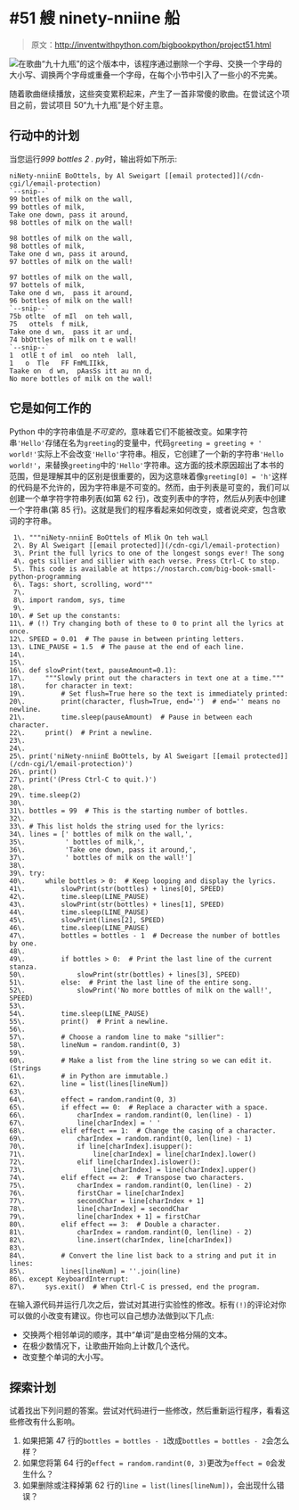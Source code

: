# #51 艘 ninety-nniine 船

> 原文：<http://inventwithpython.com/bigbookpython/project51.html>

![](../Images/9d995d63aaead72cad01120081eb8f75.png)在歌曲“九十九瓶”的这个版本中，该程序通过删除一个字母、交换一个字母的大小写、调换两个字母或重叠一个字母，在每个小节中引入了一些小的不完美。

随着歌曲继续播放，这些突变累积起来，产生了一首非常傻的歌曲。在尝试这个项目之前，尝试项目 50“九十九瓶”是个好主意。

## 行动中的计划

当您运行*999 bottles 2 . py*时，输出将如下所示:

```
niNety-nniinE BoOttels, by Al Sweigart [[email protected]](/cdn-cgi/l/email-protection)
`--snip--`
99 bottles of milk on the wall,
99 bottles of milk,
Take one down, pass it around,
98 bottles of milk on the wall!

98 bottles of milk on the wall,
98 bottles of milk,
Take one d wn, pass it around,
97 bottles of milk on the wall!

97 bottles of milk on the wall,
97 bottels of milk,
Take one d wn,  pass it around,
96 bottles of milk on the wall!
`--snip--`
75b otlte  of mIl  on teh wall,
75   ottels  f miLk,
Take one d wn,  pass it ar und,
74 bbOttles of milk on t e wall!
`--snip--`
1  otlE t of iml  oo nteh  lall,
1   o  Tle   FF FmMLIIkk,
Taake on  d wn,  pAasSs itt au nn d,
No more bottles of milk on the wall!
```

## 它是如何工作的

Python 中的字符串值是*不可变的*，意味着它们不能被改变。如果字符串`'Hello'`存储在名为`greeting`的变量中，代码`greeting = greeting + ' world!'`实际上不会改变`'Hello'`字符串。相反，它创建了一个新的字符串`'Hello world!'`，来替换`greeting`中的`'Hello'`字符串。这方面的技术原因超出了本书的范围，但是理解其中的区别是很重要的，因为这意味着像`greeting[0] = 'h'`这样的代码是不允许的，因为字符串是不可变的。然而，由于列表是可变的，我们可以创建一个单字符字符串列表(如第 62 行)，改变列表中的字符，然后从列表中创建一个字符串(第 85 行)。这就是我们的程序看起来如何改变，或者说*突变*，包含歌词的字符串。

```
 1\. """niNety-nniinE BoOttels of Mlik On teh waLl
 2\. By Al Sweigart [[email protected]](/cdn-cgi/l/email-protection)
 3\. Print the full lyrics to one of the longest songs ever! The song
 4\. gets sillier and sillier with each verse. Press Ctrl-C to stop.
 5\. This code is available at https://nostarch.com/big-book-small-python-programming
 6\. Tags: short, scrolling, word"""
 7\. 
 8\. import random, sys, time
 9\. 
10\. # Set up the constants:
11\. # (!) Try changing both of these to 0 to print all the lyrics at once.
12\. SPEED = 0.01  # The pause in between printing letters.
13\. LINE_PAUSE = 1.5  # The pause at the end of each line.
14\. 
15\. 
16\. def slowPrint(text, pauseAmount=0.1):
17\.     """Slowly print out the characters in text one at a time."""
18\.     for character in text:
19\.         # Set flush=True here so the text is immediately printed:
20\.         print(character, flush=True, end='')  # end='' means no newline.
21\.         time.sleep(pauseAmount)  # Pause in between each character.
22\.     print()  # Print a newline.
23\. 
24\. 
25\. print('niNety-nniinE BoOttels, by Al Sweigart [[email protected]](/cdn-cgi/l/email-protection)')
26\. print()
27\. print('(Press Ctrl-C to quit.)')
28\. 
29\. time.sleep(2)
30\. 
31\. bottles = 99  # This is the starting number of bottles.
32\. 
33\. # This list holds the string used for the lyrics:
34\. lines = [' bottles of milk on the wall,',
35\.          ' bottles of milk,',
36\.          'Take one down, pass it around,',
37\.          ' bottles of milk on the wall!']
38\. 
39\. try:
40\.     while bottles > 0:  # Keep looping and display the lyrics.
41\.         slowPrint(str(bottles) + lines[0], SPEED)
42\.         time.sleep(LINE_PAUSE)
43\.         slowPrint(str(bottles) + lines[1], SPEED)
44\.         time.sleep(LINE_PAUSE)
45\.         slowPrint(lines[2], SPEED)
46\.         time.sleep(LINE_PAUSE)
47\.         bottles = bottles - 1  # Decrease the number of bottles by one.
48\. 
49\.         if bottles > 0:  # Print the last line of the current stanza.
50\.             slowPrint(str(bottles) + lines[3], SPEED)
51\.         else:  # Print the last line of the entire song.
52\.             slowPrint('No more bottles of milk on the wall!', SPEED)
53\. 
54\.         time.sleep(LINE_PAUSE)
55\.         print()  # Print a newline.
56\. 
57\.         # Choose a random line to make "sillier":
58\.         lineNum = random.randint(0, 3)
59\. 
60\.         # Make a list from the line string so we can edit it. (Strings
61\.         # in Python are immutable.)
62\.         line = list(lines[lineNum])
63\. 
64\.         effect = random.randint(0, 3)
65\.         if effect == 0:  # Replace a character with a space.
66\.             charIndex = random.randint(0, len(line) - 1)
67\.             line[charIndex] = ' '
68\.         elif effect == 1:  # Change the casing of a character.
69\.             charIndex = random.randint(0, len(line) - 1)
70\.             if line[charIndex].isupper():
71\.                 line[charIndex] = line[charIndex].lower()
72\.             elif line[charIndex].islower():
73\.                 line[charIndex] = line[charIndex].upper()
74\.         elif effect == 2:  # Transpose two characters.
75\.             charIndex = random.randint(0, len(line) - 2)
76\.             firstChar = line[charIndex]
77\.             secondChar = line[charIndex + 1]
78\.             line[charIndex] = secondChar
79\.             line[charIndex + 1] = firstChar
80\.         elif effect == 3:  # Double a character.
81\.             charIndex = random.randint(0, len(line) - 2)
82\.             line.insert(charIndex, line[charIndex])
83\. 
84\.         # Convert the line list back to a string and put it in lines:
85\.         lines[lineNum] = ''.join(line)
86\. except KeyboardInterrupt:
87\.     sys.exit()  # When Ctrl-C is pressed, end the program. 
```

在输入源代码并运行几次之后，尝试对其进行实验性的修改。标有`(!)`的评论对你可以做的小改变有建议。你也可以自己想办法做到以下几点:

*   交换两个相邻单词的顺序，其中“单词”是由空格分隔的文本。
*   在极少数情况下，让歌曲开始向上计数几个迭代。
*   改变整个单词的大小写。

## 探索计划

试着找出下列问题的答案。尝试对代码进行一些修改，然后重新运行程序，看看这些修改有什么影响。

1.  如果把第 47 行的`bottles = bottles - 1`改成`bottles = bottles - 2`会怎么样？
2.  如果您将第 64 行的`effect = random.randint(0, 3)`更改为`effect = 0`会发生什么？
3.  如果删除或注释掉第 62 行的`line = list(lines[lineNum])`，会出现什么错误？
